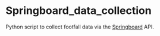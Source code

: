 # Springboard_data_collection
Python script to collect footfall data via the <a href="http://www.spring-board.info/">Springboard</a> API.

